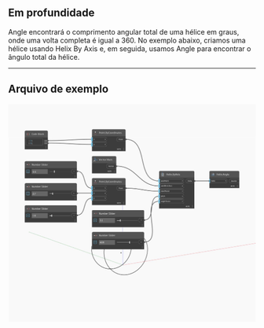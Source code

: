 ## Em profundidade
Angle encontrará o comprimento angular total de uma hélice em graus, onde uma volta completa é igual a 360. No exemplo abaixo, criamos uma hélice usando Helix By Axis e, em seguida, usamos Angle para encontrar o ângulo total da hélice.
___
## Arquivo de exemplo

![Angle](./Autodesk.DesignScript.Geometry.Helix.Angle_img.jpg)

